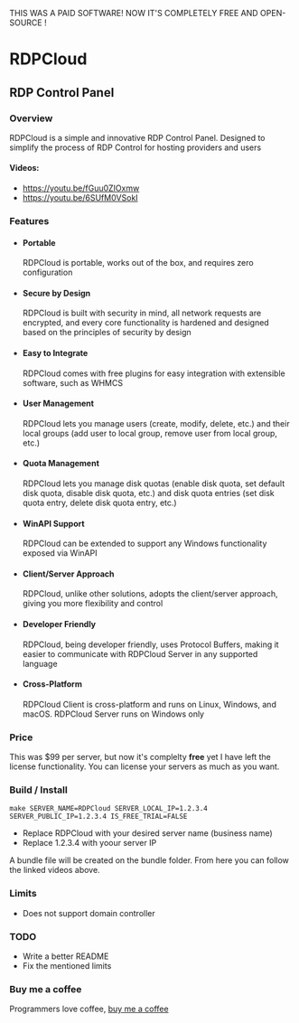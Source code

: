 THIS WAS A PAID SOFTWARE! NOW IT'S COMPLETELY FREE AND OPEN-SOURCE !

# RDPCloud
## RDP Control Panel

### Overview
RDPCloud is a simple and innovative RDP Control Panel. Designed to simplify the process of RDP Control for hosting providers and users
#### Videos:
- https://youtu.be/fGuu0ZIOxmw
- https://youtu.be/6SUfM0VSokI

### Features
* #### Portable
    RDPCloud is portable, works out of the box, and requires zero configuration
* #### Secure by Design
    RDPCloud is built with security in mind, all network requests are encrypted, and every core functionality is hardened and designed based on the principles of security by design
* #### Easy to Integrate
    RDPCloud comes with free plugins for easy integration with extensible software, such as WHMCS
* #### User Management
    RDPCloud lets you manage users (create, modify, delete, etc.) and their local groups (add user to local group, remove user from local group, etc.)
* #### Quota Management
    RDPCloud lets you manage disk quotas (enable disk quota, set default disk quota, disable disk quota, etc.) and disk quota entries (set disk quota entry, delete disk quota entry, etc.)
* #### WinAPI Support
    RDPCloud can be extended to support any Windows functionality exposed via WinAPI
* #### Client/Server Approach
    RDPCloud, unlike other solutions, adopts the client/server approach, giving you more flexibility and control
* #### Developer Friendly
    RDPCloud, being developer friendly, uses Protocol Buffers, making it easier to communicate with RDPCloud Server in any supported language
* #### Cross-Platform
    RDPCloud Client is cross-platform and runs on Linux, Windows, and macOS. RDPCloud Server runs on Windows only

### Price
This was $99 per server, but now it's complelty **free** yet I have left the license functionality. You can license your servers as much as you want.

### Build / Install
`make SERVER_NAME=RDPCloud SERVER_LOCAL_IP=1.2.3.4 SERVER_PUBLIC_IP=1.2.3.4 IS_FREE_TRIAL=FALSE`
- Replace RDPCloud with your desired server name (business name)
- Replace 1.2.3.4 with yoour server IP

A bundle file will be created on the bundle folder. From here you can follow the linked videos above.

### Limits
- Does not support domain controller

### TODO
- Write a better README
- Fix the mentioned limits

### Buy me a coffee
Programmers love coffee, [buy me a coffee](https://www.buymeacoffee.com/s77rt)
